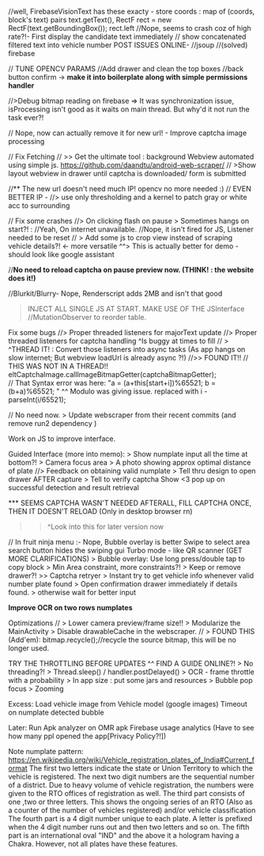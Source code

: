 //well, FirebaseVisionText has these exacty  - store coords : map of (coords, block's text) pairs
	text.getText(), RectF rect = new RectF(text.getBoundingBox()); rect.left
//Nope, seems to crash coz of high rate?!-  First display the candidate text immediately
// show concatenated filtered text into vehicle number
POST ISSUES ONLINE-
//jsoup
//(solved) firebase

// TUNE OPENCV PARAMS
//Add drawer and clean the top boxes
//back button confirm 
	-> **make it into boilerplate along with simple permissions handler**

//>Debug bitmap reading on firebase	=> It was synchronization issue, isProcessing isn't good as it waits on main thread. But why'd it not run the task ever?!

// Nope, now can actually remove it for new url! - Improve captcha image processing

// Fix Fetching 
	// >> Get the ultimate tool : background Webview automated using simple js.
		https://github.com/daandtu/android-web-scraper/
	//	>Show layout webview in drawer until captcha is downloaded/ form is submitted

//** The new url doesn't need much IP! opencv no more needed :)
// EVEN BETTER IP -
	//> use only thresholding and a kernel to patch gray or white acc to surrounding

// Fix some crashes
	//> On clicking flash on pause
	 > Sometimes hangs on start?! : 
		//Yeah, On internet unavailable.
		//Nope, it isn't fired for JS, Listener needed to be reset
// > Add some js to crop view instead of scraping vehicle details?! <- more versatile
 	^^> This is actually better for demo - should look like google assistant

//**No need to reload captcha on pause preview now. (THINK! : the website does it!)**

//Blurkit/Blurry- Nope, Renderscript adds 2MB and isn't that good

> INJECT ALL SINGLE JS AT START. MAKE USE OF THE JSInterface
	//MutationObserver to reorder table.

Fix some bugs
	//> Proper threaded listeners for majorText update
	//> Proper threaded listeners for captcha handling
		^Is buggy at times to fill
	// > ^THREAD IT! : Convert those listeners into async tasks (As app hangs on slow internet; But webview loadUrl is already async ?!) 
	//>> FOUND IT!! // THIS WAS NOT IN A THREAD!!
                  eltCaptchaImage.callImageBitmapGetter(captchaBitmapGetter);		
	// That Syntax error was here:
		"a = (a+this[start+i])%65521; b = (b+a)%65521; "
		^^ Modulo was giving issue. replaced with i - parseInt(i/65521);

// No need now. > Update webscraper from their recent commits (and remove run2 dependency )

Work on JS to improve interface.


Guided Interface (more into memo):
	> Show numplate input all the time at bottom?!
	> Camera focus area
	> A photo showing approx optimal distance of plate
	//> Feedback on obtaining valid numplate
	> Tell thru design to open drawer AFTER capture
	> Tell to verify captcha
	Show <3 pop up on successful detection and result retrieval


*** SEEMS CAPTCHA WASN'T NEEDED AFTERALL, FILL CAPTCHA ONCE, THEN IT DOESN'T RELOAD (Only in desktop browser rn)
>>^Look into this for later version now


//  In fruit ninja menu :- Nope, Bubble overlay is better
	Swipe to select area
	search button hides the swiping gui
Turbo mode - like QR scanner (GET MORE CLARIFICATIONS)
	> Bubble overlay: Use long press/double tap to copy block
	> Min Area constraint, more constraints?!
	> Keep or remove drawer?!
	>> Captcha retryer
	> Instant try to get vehicle info whenever valid number plate found
	> Open confirmation drawer immediately if details found.
	> otherwise wait for better input

**Improve OCR on two rows numplates**

Optimizations
	// > Lower camera preview/frame size!! 
	> Modularize the MainActivity
	> Disable drawableCache in the webscraper.
	// > FOUND THIS (Add'em): bitmap.recycle();//recycle the source bitmap, this will be no longer used.

TRY THE THROTTLING BEFORE UPDATES
	^^ FIND A GUIDE ONLINE?!
	> No threading?!
	> Thread.sleep() / handler.postDelayed()
	> OCR - frame throttle with a probability
	> In app size : put some jars and resources
	> Bubble pop focus
	> Zooming

Excess:
	Load vehicle image from Vehicle model (google images)
	Timeout on numplate detected bubble

Later:
	Run Apk analyzer on OMR apk
	Firebase usage analytics (Have to see how many ppl opened the app[Privacy Policy?!])


Note numplate pattern:
https://en.wikipedia.org/wiki/Vehicle_registration_plates_of_India#Current_format
    The first two letters indicate the state or Union Territory to which the vehicle is registered.
    The next two digit numbers are the sequential number of a district. Due to heavy volume of vehicle registration, the numbers were given to the RTO offices of registration as well.
    The third part consists of one ,two or three letters. This shows the ongoing series of an RTO (Also as a counter of the number of vehicles registered) and/or vehicle classification
    The fourth part is a 4 digit number unique to each plate. A letter is prefixed when the 4 digit number runs out and then two letters and so on.
    The fifth part is an international oval "IND" and the above it a hologram having a Chakra. However, not all plates have these features.